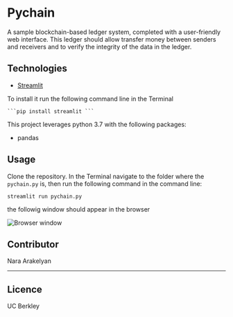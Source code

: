 # Pychain

A sample blockchain-based ledger system, completed with a user-friendly web interface. This ledger should allow transfer money between senders and receivers and to verify the integrity of the data in the ledger.

## Technologies

* [Streamlit](https://streamlit.io/)

To install it run the following command line in the Terminal

    ```pip install streamlit ```

This project leverages python 3.7 with the following packages:

* pandas


## Usage

Clone the repository. In the Terminal navigate to the folder where the ```pychain.py``` is, then run the following command in the command line:

```streamlit run pychain.py```

the followig window should appear in the browser

![Browser window](Images/streamlit_browser.png)


## Contributor

Nara Arakelyan

---

## Licence 

UC Berkley
    



